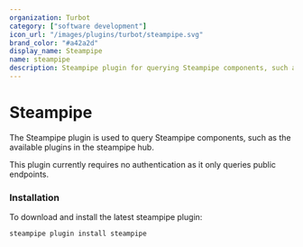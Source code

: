 ```yaml
---
organization: Turbot
category: ["software development"]
icon_url: "/images/plugins/turbot/steampipe.svg"
brand_color: "#a42a2d"
display_name: Steampipe
name: steampipe
description: Steampipe plugin for querying Steampipe components, such as the available plugins in the steampipe hub.
---
```


# Steampipe

The Steampipe plugin is used to query Steampipe components, such as the available plugins in the steampipe hub.

This plugin currently requires no authentication as it only queries public endpoints.

### Installation

To download and install the latest steampipe plugin:

```bash
steampipe plugin install steampipe
```
